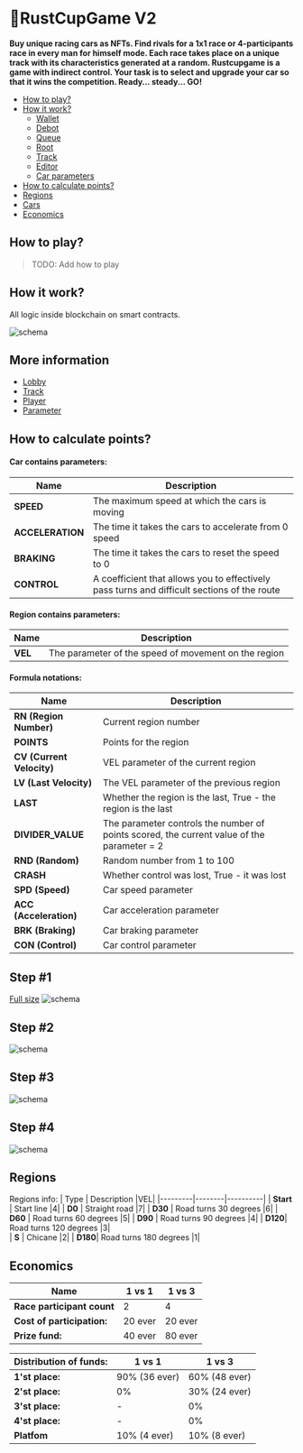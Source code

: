 # 🏁RustCupGame V2

__Buy unique racing cars as NFTs. Find rivals for a 1x1 race or 4-participants race in every man for himself mode.
Each race takes place on a unique track with its characteristics generated at a random.
Rustcupgame is a game with indirect control. Your task is to select and upgrade your car so that it wins the competition.
Ready… steady... GO!__


* [How to play?](#how-to-play)
* [How it work?](#how-it-work)
   * [Wallet](#wallet)
   * [Debot](#debot)
   * [Queue](#queue)
   * [Root](#root)
   * [Track](#track)
   * [Editor](#editor)
   * [Car parameters](#car-parameters)
* [How to calculate points?](#how-to-calculate-points)
* [Regions](#regions)
* [Cars](#cars)
* [Economics](#economics)

## How to play?

> TODO: Add how to play

## How it work?

All logic inside blockchain on smart contracts.

![schema](img/PartDiagram.png)

## More information

* [Lobby](docs/Lobby.md)
* [Track](docs/Track.md)
* [Player](docs/Player.md)
* [Parameter](docs/Parameter.md)

## How to calculate points?
#### Car contains parameters:
| Name            | Description                                                                                |
|-----------------|--------------------------------------------------------------------------------------------|
| **SPEED**       | The maximum speed at which the cars is moving                                              |
| **ACCELERATION**| The time it takes the cars to accelerate from 0 speed                                      |
| **BRAKING**     | The time it takes the cars to reset the speed to 0                                         |
| **CONTROL**     | A coefficient that allows you to effectively pass turns and difficult sections of the route|

#### Region contains parameters:

| Name                   | Description                                                                         |
|------------------------|-------------------------------------------------------------------------------------|
| **VEL**    | The parameter of the speed of movement on the region                                            | 

#### Formula notations:
| Name                   | Description                                                                         |
|------------------------|-------------------------------------------------------------------------------------|
| **RN (Region Number)**    | Current region number   |
| **POINTS**    |  Points for the region   |
| **CV (Current Velocity)**    | VEL parameter of the current region   |
| **LV (Last Velocity)**    | The VEL parameter of the previous region   |
| **LAST**    | Whether the region is the last, True - the region is the last   |
| **DIVIDER_VALUE**    | The parameter controls the number of points scored, the current value of the parameter = 2   |
| **RND (Random)**    | Random number from 1 to 100   |
| **CRASH**    | Whether control was lost, True - it was lost   |
| **SPD (Speed)**    | Car speed parameter   |
| **ACC (Acceleration)**    | Car acceleration parameter   |
| **BRK (Braking)**    | Car braking parameter   |
| **CON (Control)**    | Car control parameter   |

## Step #1
[Full size](https://viewer.diagrams.net/?tags=%7B%7D&highlight=0000ff&edit=_blank&layers=1&nav=1&title=Untitled%20Diagram.drawio#R5Vxdc5s4FP01fswOSCDwY%2BOkH7tNk8addvcRGxnYBcuDcWz3168wEhgJO2SacGt4MrqSQJyDztW90niEJ8nuQ%2Bqtwjvm03iEDH83wjcjhEzTtflPbtkXFmIbhSFII180qgzT6CcVRtlsE%2Fl0XWuYMRZn0apunLPlks6zms1LU7atN1uwuP7UlRdQzTCde7Fu%2FRH5WVhYXeRU9o80CkL5ZJOMi5rEk43Fm6xDz2fbIxO%2BHeFJylhWXCW7CY1z8CQuRb%2F3J2rLgaV0mbXpcJf8ePx5n%2Bxvvl5d7T6M7%2F%2B8%2BxpcmVgMLtvLN6Y%2BB0AUWZqFLGBLL76trNcp2yx9mt%2FW4KWqzWfGVtxocuO%2FNMv2gk1vkzFuCrMkFrV8xOn%2B77z%2FH7Ys%2FiNudyjc7GqlvSgVY80HeBIDYVqzTTqnZ14ciW%2FJSwOanQMIlVTxb5yyhPIB8Y4pjb0seqoPxBMfW1C2q%2FjgF4KSF9AjRvnkxRvxpIf7T1%2B%2BTbntUDQMjb6KnBzpbRhldLryDlhs%2BRStE7GI4njCYpYe%2BuLFgpL5nNvXWcr%2Bo0c1vjOeGRUFTzTN6O48CTpmogMmYtRCElxR3Fbzy5STJjyaW5bxRiibZKCT4Jc%2FbtH1gUX80SXBFqoTjJHCXDHrRC%2BFvHIYv8CnA8qnWWOzIrcrPtuomgWpaqYuayNEYj7g6xm%2FCPKLxy%2FHGicqU1krLfzxs8qmKmHIktlm%2FWIV9D3qLhpVkMxdOlu8kgq69UlSavmRDLoNKui%2BmQpaGivThxz%2FEeLva7ybTMrr68e%2FXtXv%2BDZ1fasJcRfNMCGvg3iJsEQcQTseZA1VqNyWQoUwpFBhkNUxBM4YdJkrh3nOIUy%2BH%2BSHeEmuJULxjc%2FfB%2BEccINUdeoc5POPGPqW8isVVv7KWR2%2FOk5LtqQKqMLkxVGw5MU5h4hy%2B3UOYMQD8XeiIol8%2FzDBmgirT7rXYEBZw5YJiSMGSAMD%2BM0YMDUG3nvxuscUqGFEU6DYLQVDjRMRbuuubUg3gtyBLqfa8%2BOA8oNf6uaFHzfsXnp5NSCB9%2FK2RpAWAl5c2GcqaykLPN8oNw9OwHxh0bX8eC1wWMdDWyGVWMpPuyGH1OkKCQ8tTDAVBjCGZkAPE%2FrNgBqowTMAGyXArUKLHFKbZBNolODAJl2N358fcmLGdZR0RZqCnYgSeF1ePZQkoE2AwwOs7xD1fIGlpqDAF1hyuXGxOxLYbuskxpAiZKGh4GzBir2ecWiZEsK91Hw1JQSv%2BXpQfcEnASSq4Ckga6g7%2F5Y8xPusLoHu%2FFuwR8jgtnra80NA%2BdHTHFL9%2FehJdQjPuBLS7DhKW%2B2OF%2B1OSIPwdepOLH0L6PJT305DVNCxOyFnYe3Hxo0LvsNg66mJvgfAyll92wEOgG1dQIaV34ZnQNeafjOg7vHAM6DvHw%2BLATKGZkA%2FsNpzR6BuNZMGZ9wtBYPf7XcackOdUuDYGtjDCJJJ2yCZgCYxHODzqmBJpvb8gO5Ek9NJjGcyFlYvk9%2B2GmxAJ7%2BJHmxccPJboqx6cvBkODl%2F7PQyYXbUuA0cZkcPG3q%2BYiK%2FW%2BTm6HFDvyM3oiag3y5s4MXqz1SKvxKo%2FpIG3%2F4P)
![schema](img/1_step.png)

## Step #2
![schema](img/2_step.png)

## Step #3

![schema](img/3_step.png)

## Step #4
![schema](img/4_step.png)

## Regions

Regions info:
| Type    | Description  |VEL|
|---------|--------|----------|
| **Start**   | Start line         |4|
| **D0**  | Straight road          |7|
| **D30** | Road turns 30 degrees  |6|
| **D60** | Road turns 60 degrees  |5|
| **D90** | Road turns 90 degrees  |4|
| **D120**| Road turns 120 degrees |3|  
| **S**   | Chicane                |2|
| **D180**| Road turns 180 degrees |1|

## Economics

| Name                      | 1 vs 1     | 1 vs 3 |
|---------------------------|------------|--------|
| **Race participant count**| 2          |4
| **Cost of participation:**| 20 ever    |20 ever  
| **Prize fund:**           | 40 ever    |80 ever

| **Distribution of funds:**| 1 vs 1         | 1 vs 3     |
|---------------------------|----------------|------------|
| **1'st place:**           | 90%  (36 ever) |60%  (48 ever)
| **2'st place:**           | 0%             |30%  (24 ever)
| **3'st place:**           | -              |0%  
| **4'st place:**           | -              |0% 
| **Platfom**               | 10% (4 ever)   |10% (8 ever)